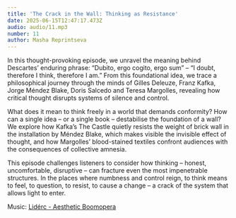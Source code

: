 ```yaml
---
title: 'The Crack in the Wall: Thinking as Resistance'
date: 2025-06-15T12:47:17.473Z
audio: audio/11.mp3
number: 11
author: Masha Reprintseva
---
```


In this thought-provoking episode, we unravel the meaning behind Descartes’ enduring phrase: “Dubito, ergo cogito, ergo sum” – “I doubt, therefore I think, therefore I am.” From this foundational idea, we trace a philosophical journey through the minds of Gilles Deleuze, Franz Kafka, Jorge Méndez Blake, Doris Salcedo and Teresa Margolles, revealing how critical thought disrupts systems of silence and control.

What does it mean to think freely in a world that demands conformity? How can a single idea – or a single book – destabilise the foundation of a wall? We explore how Kafka’s The Castle quietly resists the weight of brick wall in the installation by Méndez Blake, which makes visible the invisible effect of thought, and how Margolles’ blood-stained textiles confront audiences with the consequences of collective amnesia.

This episode challenges listeners to consider how thinking – honest, uncomfortable, disruptive – can fracture even the most impenetrable structures. In the places where numbness and control reign, to think means to feel, to question, to resist, to cause a change – a crack of the system that allows light to enter.

Music: [Lidérc - Aesthetic Boomopera](https://pixabay.com/music/beats-aesthetic-boomopera-podcast-lofi-lounge-intro-music-15s-seconds-149967/)
